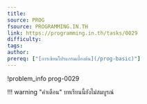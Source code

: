 ```yaml
---
title: 
source: PROG
fsource: PROGRAMMING.IN.TH
link: https://programming.in.th/tasks/0029
difficulty: 
tags: 
author: 
prereq: ["[การเขียนโปรแกรมเบื้องต้น](/prog-basic)"]
---
```


!problem_info prog-0029

!!! warning "คำเตือน"
    บทเรียนนี้ยังไม่สมบูรณ์